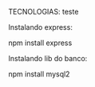 TECNOLOGIAS: teste

Instalando express:

npm install express

Instalando lib do banco:

npm install mysql2
